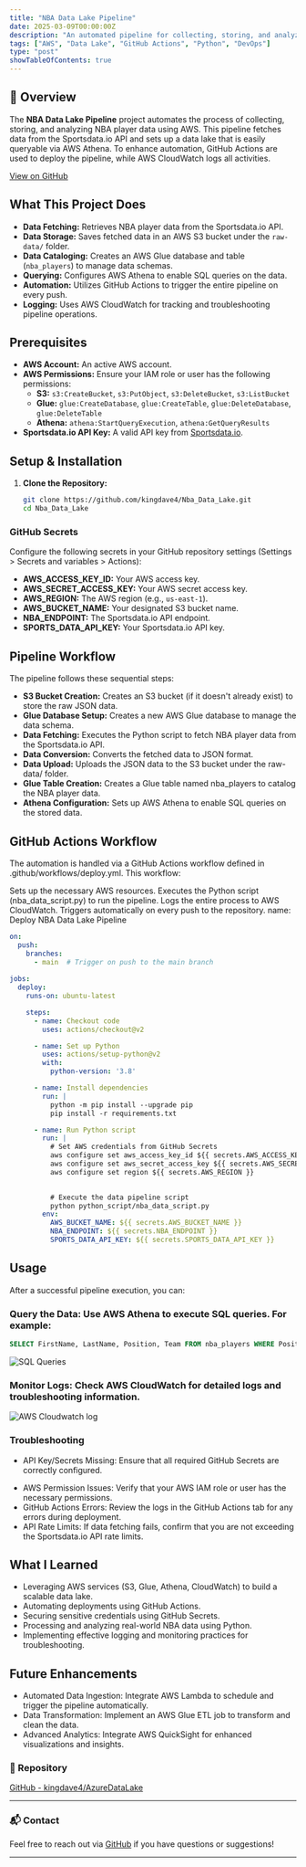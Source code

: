 ```yaml
---
title: "NBA Data Lake Pipeline"
date: 2025-03-09T00:00:00Z
description: "An automated pipeline for collecting, storing, and analyzing NBA player data using AWS and GitHub Actions."
tags: ["AWS", "Data Lake", "GitHub Actions", "Python", "DevOps"]
type: "post"
showTableOfContents: true
---
```


## 📌 Overview

The **NBA Data Lake Pipeline** project automates the process of collecting, storing, and analyzing NBA player data using AWS. This pipeline fetches data from the Sportsdata.io API and sets up a data lake that is easily queryable via AWS Athena. To enhance automation, GitHub Actions are used to deploy the pipeline, while AWS CloudWatch logs all activities.

[View on GitHub](https://github.com/kingdave4/Nba_Data_Lake.git)

## What This Project Does

- **Data Fetching:** Retrieves NBA player data from the Sportsdata.io API.
- **Data Storage:** Saves fetched data in an AWS S3 bucket under the `raw-data/` folder.
- **Data Cataloging:** Creates an AWS Glue database and table (`nba_players`) to manage data schemas.
- **Querying:** Configures AWS Athena to enable SQL queries on the data.
- **Automation:** Utilizes GitHub Actions to trigger the entire pipeline on every push.
- **Logging:** Uses AWS CloudWatch for tracking and troubleshooting pipeline operations.

## Prerequisites

- **AWS Account:** An active AWS account.
- **AWS Permissions:** Ensure your IAM role or user has the following permissions:
  - **S3:** `s3:CreateBucket`, `s3:PutObject`, `s3:DeleteBucket`, `s3:ListBucket`
  - **Glue:** `glue:CreateDatabase`, `glue:CreateTable`, `glue:DeleteDatabase`, `glue:DeleteTable`
  - **Athena:** `athena:StartQueryExecution`, `athena:GetQueryResults`
- **Sportsdata.io API Key:** A valid API key from [Sportsdata.io](https://sportsdata.io).

## Setup & Installation

1. **Clone the Repository:**
   ```bash
   git clone https://github.com/kingdave4/Nba_Data_Lake.git
   cd Nba_Data_Lake
    ```

### GitHub Secrets
Configure the following secrets in your GitHub repository settings (Settings > Secrets and variables > Actions):

- **AWS_ACCESS_KEY_ID:** Your AWS access key.
- **AWS_SECRET_ACCESS_KEY:** Your AWS secret access key.
- **AWS_REGION:** The AWS region (e.g., `us-east-1`).
- **AWS_BUCKET_NAME:** Your designated S3 bucket name.
- **NBA_ENDPOINT:** The Sportsdata.io API endpoint.
- **SPORTS_DATA_API_KEY:** Your Sportsdata.io API key.

## Pipeline Workflow
The pipeline follows these sequential steps:

- **S3 Bucket Creation:** Creates an S3 bucket (if it doesn't already exist) to store the raw JSON data.
- **Glue Database Setup:** Creates a new AWS Glue database to manage the data schema.
- **Data Fetching:** Executes the Python script to fetch NBA player data from the Sportsdata.io API.
- **Data Conversion:** Converts the fetched data to JSON format.
- **Data Upload:** Uploads the JSON data to the S3 bucket under the raw-data/ folder.
- **Glue Table Creation:** Creates a Glue table named nba_players to catalog the NBA player data.
- **Athena Configuration:** Sets up AWS Athena to enable SQL queries on the stored data.

## GitHub Actions Workflow
The automation is handled via a GitHub Actions workflow defined in .github/workflows/deploy.yml. This workflow:

Sets up the necessary AWS resources.
Executes the Python script (nba_data_script.py) to run the pipeline.
Logs the entire process to AWS CloudWatch.
Triggers automatically on every push to the repository.
name: Deploy NBA Data Lake Pipeline

``` yml
on:
  push:
    branches:
      - main  # Trigger on push to the main branch
      
jobs:
  deploy:
    runs-on: ubuntu-latest

    steps:
      - name: Checkout code
        uses: actions/checkout@v2

      - name: Set up Python
        uses: actions/setup-python@v2
        with:
          python-version: '3.8'

      - name: Install dependencies
        run: |
          python -m pip install --upgrade pip
          pip install -r requirements.txt

      - name: Run Python script
        run: |
          # Set AWS credentials from GitHub Secrets
          aws configure set aws_access_key_id ${{ secrets.AWS_ACCESS_KEY_ID }}
          aws configure set aws_secret_access_key ${{ secrets.AWS_SECRET_ACCESS_KEY }}
          aws configure set region ${{ secrets.AWS_REGION }}

          
          # Execute the data pipeline script
          python python_script/nba_data_script.py
        env:
          AWS_BUCKET_NAME: ${{ secrets.AWS_BUCKET_NAME }}
          NBA_ENDPOINT: ${{ secrets.NBA_ENDPOINT }}
          SPORTS_DATA_API_KEY: ${{ secrets.SPORTS_DATA_API_KEY }}
```

## Usage

After a successful pipeline execution, you can:
### Query the Data: Use AWS Athena to execute SQL queries. For example:

``` sql
SELECT FirstName, LastName, Position, Team FROM nba_players WHERE Position = 'SG';
```
![SQL Queries ](/images/sql_image.png)

### Monitor Logs: Check AWS CloudWatch for detailed logs and troubleshooting information.

![AWS Cloudwatch log ](/images/monitor_image.png)

### Troubleshooting
* API Key/Secrets Missing: Ensure that all required GitHub Secrets are correctly configured.
- AWS Permission Issues: Verify that your AWS IAM role or user has the necessary permissions.
- GitHub Actions Errors: Review the logs in the GitHub Actions tab for any errors during deployment.
- API Rate Limits: If data fetching fails, confirm that you are not exceeding the Sportsdata.io API rate limits.

## What I Learned
- Leveraging AWS services (S3, Glue, Athena, CloudWatch) to build a scalable data lake.
- Automating deployments using GitHub Actions.
- Securing sensitive credentials using GitHub Secrets.
- Processing and analyzing real-world NBA data using Python.
- Implementing effective logging and monitoring practices for troubleshooting.


## Future Enhancements
- Automated Data Ingestion: Integrate AWS Lambda to schedule and trigger the pipeline automatically.
- Data Transformation: Implement an AWS Glue ETL job to transform and clean the data.
- Advanced Analytics: Integrate AWS QuickSight for enhanced visualizations and insights.


### 📁 Repository

[GitHub - kingdave4/AzureDataLake](https://github.com/kingdave4/Nba_Data_Lake)

---

### 📬 Contact

Feel free to reach out via [GitHub](https://github.com/kingdave4) if you have questions or suggestions!

---

